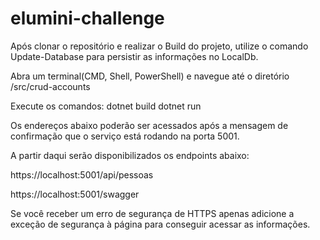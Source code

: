 # elumini-challenge

Após clonar o repositório e realizar o Build do projeto, utilize o comando Update-Database para persistir as informações no LocalDb.

Abra um terminal(CMD, Shell, PowerShell) e navegue até o diretório /src/crud-accounts

Execute os comandos: 
dotnet build
dotnet run

Os endereços abaixo poderão ser acessados após a mensagem de confirmação que o serviço está rodando na porta 5001.

A partir daqui serão disponibilizados os endpoints abaixo:

https://localhost:5001/api/pessoas 

https://localhost:5001/swagger

Se você receber um erro de segurança de HTTPS apenas adicione a exceção de segurança à página para conseguir acessar as informações. 
